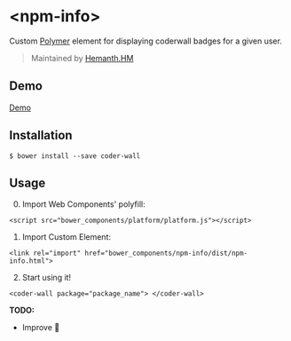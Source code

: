 # &lt;npm-info&gt;

Custom [Polymer](http://polymer-project.org/) element for displaying coderwall badges for a given user.

> Maintained by [Hemanth.HM](http://github.com/hemanth)

## Demo

[Demo](http://hemanth.github.io/web-components/coder-wall/index.html)

## Installation

`$ bower install --save coder-wall`

## Usage

0. Import Web Components' polyfill:

`<script src="bower_components/platform/platform.js"></script>`

1. Import Custom Element:

`<link rel="import" href="bower_components/npm-info/dist/npm-info.html">`

2. Start using it!

`<coder-wall package="package_name"> </coder-wall>`


__TODO:__

* Improve :lipstick:


